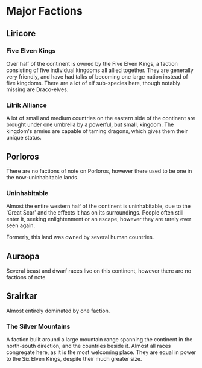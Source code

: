 # Major Factions

## Liricore

### Five Elven Kings

Over half of the continent is owned by the Five Elven Kings, a faction consisting of five individual kingdoms all allied together. They are generally very friendly, and have had talks of becoming one large nation instead of five kingdoms. There are a lot of elf sub-species here, though notably missing are Draco-elves.

### Lilrik Alliance

A lot of small and medium countries on the eastern side of the continent are brought under one umbrella by a powerful, but small, kingdom. The kingdom's armies are capable of taming dragons, which gives them their unique status.

## Porloros

There are no factions of note on Porloros, however there used to be one in the now-uninhabitable lands.

### Uninhabitable

Almost the entire western half of the continent is uninhabitable, due to the 'Great Scar' and the effects it has on its surroundings. People often still enter it, seeking enlightenment or an escape, however they are rarely ever seen again.

Formerly, this land was owned by several human countries.

## Auraopa

Several beast and dwarf races live on this continent, however there are no factions of note.

## Srairkar

Almost entirely dominated by one faction.

### The Silver Mountains

A faction built around a large mountain range spanning the continent in the north-south direction, and the countries beside it. Almost all races congregate here, as it is the most welcoming place. They are equal in power to the Six Elven Kings, despite their much greater size.
